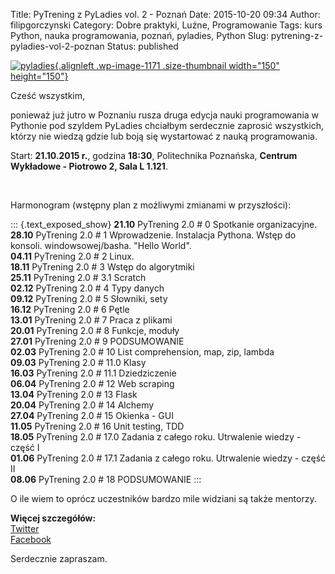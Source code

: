 Title: PyTrening z PyLadies vol. 2 - Poznań
Date: 2015-10-20 09:34
Author: filipgorczynski
Category: Dobre praktyki, Luźne, Programowanie
Tags: kurs Python, nauka programowania, poznań, pyladies, Python
Slug: pytrening-z-pyladies-vol-2-poznan
Status: published

[![pyladies](https://filipgorczynski.files.wordpress.com/2015/10/pyladies.png?w=150 "PyLadies Logo"){.alignleft .wp-image-1171 .size-thumbnail width="150" height="150"}](https://filipgorczynski.files.wordpress.com/2015/10/pyladies.png)

Cześć wszystkim,

ponieważ już jutro w Poznaniu rusza druga edycja nauki programowania w Pythonie pod szyldem PyLadies chciałbym serdecznie zaprosić wszystkich, którzy nie wiedzą gdzie lub boją się wystartować z nauką programowania.

Start: **21.10.2015 r.**, godzina **18:30**, Politechnika Poznańska, **Centrum Wykładowe - Piotrowo 2, Sala L 1.121**.

 

Harmonogram (wstępny plan z możliwymi zmianami w przyszłości):

::: {.text_exposed_show}
**21.10** PyTrening 2.0 \# 0 Spotkanie organizacyjne.  
**28.10** PyTrening 2.0 \# 1 Wprowadzenie. Instalacja Pythona. Wstęp do konsoli. windowsowej/basha. "Hello World".  
**04.11** PyTrening 2.0 \# 2 Linux.  
**18.11** PyTrening 2.0 \# 3 Wstęp do algorytmiki  
**25.11** PyTrening 2.0 \# 3.1 Scratch  
**02.12** PyTrening 2.0 \# 4 Typy danych  
**09.12** PyTrening 2.0 \# 5 Słowniki, sety  
**16.12** PyTrening 2.0 \# 6 Pętle  
**13.01** PyTrening 2.0 \# 7 Praca z plikami  
**20.01** PyTrening 2.0 \# 8 Funkcje, moduły  
**27.01** PyTrening 2.0 \# 9 PODSUMOWANIE  
**02.03** PyTrening 2.0 \# 10 List comprehension, map, zip, lambda  
**09.03** PyTrening 2.0 \# 11.0 Klasy  
**16.03** PyTrening 2.0 \# 11.1 Dziedziczenie  
**06.04** PyTrening 2.0 \# 12 Web scraping  
**13.04** PyTrening 2.0 \# 13 Flask  
**20.04** PyTrening 2.0 \# 14 Alchemy  
**27.04** PyTrening 2.0 \# 15 Okienka - GUI  
**11.05** PyTrening 2.0 \# 16 Unit testing, TDD  
**18.05** PyTrening 2.0 \# 17.0 Zadania z całego roku. Utrwalenie wiedzy - część I  
**01.06** PyTrening 2.0 \# 17.1 Zadania z całego roku. Utrwalenie wiedzy - część II  
**08.06** PyTrening 2.0 \# 18 PODSUMOWANIE
:::

O ile wiem to oprócz uczestników bardzo mile widziani są także mentorzy.

**Więcej szczegółów:**  
[Twitter](https://twitter.com/pyladiespl)  
[Facebook](https://www.facebook.com/pyladiespl)

Serdecznie zapraszam.
